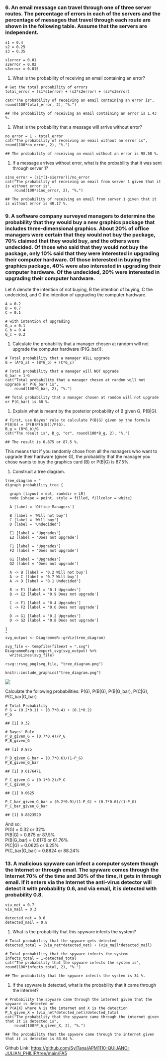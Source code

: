 ### 6. An email message can travel through one of three server routes. The percentage of errors in each of the servers and the percentage of messages that travel through each route are shown in the following table. Assume that the servers are independent.

    s1 = 0.4
    s2 = 0.25
    s3 = 0.35

    s1error = 0.01
    s2error = 0.02
    s3error = 0.015

1.  What is the probability of receiving an email containing an error?

<!-- -->

    # Get the total probability of errors
    total_error = (s1*s1error) + (s2*s2error) + (s3*s3error)

    cat("The probability of receiving an email containing an error is", round(100*total_error, 2), "%.")

    ## The probability of receiving an email containing an error is 1.43 %.

1.  What is the probability that a message will arrive without error?

<!-- -->

    no_error = 1 - total_error
    cat("The probability of receiving an email without an error is", round(100*no_error, 2), "%.")

    ## The probability of receiving an email without an error is 98.58 %.

1.  If a message arrives without error, what is the probability that it
    was sent through server 1?

<!-- -->

    s1no_error = (s1*(1-s1error))/no_error
    cat("The probability of receiving an email from server 1 given that it is without error is",  
        round(100*s1no_error, 2), "%.")

    ## The probability of receiving an email from server 1 given that it is without error is 40.17 %.

### 9. A software company surveyed managers to determine the probability that they would buy a new graphics package that includes three-dimensional graphics. About 20% of office managers were certain that they would not buy the package, 70% claimed that they would buy, and the others were undecided. Of those who said that they would not buy the package, only 10% said that they were interested in upgrading their computer hardware. Of those interested in buying the graphics package, 40% were also interested in upgrading their computer hardware. Of the undecided, 20% were interested in upgrading their computer hardware.

Let A denote the intention of not buying, B the intention of buying, C
the undecided, and G the intention of upgrading the computer hardware.

    A = 0.2
    B = 0.7
    C = 0.1

    # with intention of upgrading
    G_a = 0.1
    G_b = 0.4
    G_c = 0.2

1.  Calculate the probability that a manager chosen at random will not
    upgrade the computer hardware (P(G\_bar)).

<!-- -->

    # Total probability that a manager WILL upgrade
    G = (A*G_a) + (B*G_b) + (C*G_c)

    # Total probability that a manager will NOT upgrade
    G_bar = 1-G
    cat("Total probability that a manager chosen at random will not upgrade or P(G_bar) is",  
        round(100*G_bar, 2), "%.")

    ## Total probability that a manager chosen at random will not upgrade or P(G_bar) is 68 %.

1.  Explain what is meant by the posterior probability of B given G,
    P(B|G).

<!-- -->

    # First, use Bayes' rule to calculate P(B|G) given by the formula P(B|G) = (P(B)P(G|B))/P(G).
    B_g = (B*G_b)/G
    cat("The result is", B_g, "or", round(100*B_g, 2), "%.")

    ## The result is 0.875 or 87.5 %.

This means that if you randomly chose from all the managers who want to
upgrade their hardware (given G), the probability that the manager you
chose wants to buy the graphics card (B) or P(B|G) is 87.5%.

1.  Construct a tree diagram.

<!-- -->

    tree_diagram = "
    digraph probability_tree {

      graph [layout = dot, rankdir = LR]
      node [shape = point, style = filled, fillcolor = white]
      
      A [label = 'Office Managers']
      
      B [label = 'Will not buy']
      C [label = 'Will buy']
      D [label = 'Undecided']
      
      E1 [label = 'Upgrades']
      E2 [label = 'Does not upgrade']
      
      F1 [label = 'Upgrades']
      F2 [label = 'Does not upgrade']
      
      G1 [label = 'Upgrades']
      G2 [label = 'Does not upgrade']
      
      A -> B [label = '0.2 Will not buy']
      A -> C [label = '0.7 Will buy']
      A -> D [label = '0.1 Undecided']
      
      B -> E1 [label = '0.1 Upgrades']
      B -> E2 [label = '0.9 Does not upgrade']
      
      C -> F1 [label = '0.4 Upgrades']
      C -> F2 [label = '0.6 Does not upgrade']

      D -> G1 [label = '0.2 Upgrades']
      D -> G2 [label = '0.8 Does not upgrade']

    }
    "
    svg_output <- DiagrammeR::grViz(tree_diagram)

    svg_file <- tempfile(fileext = ".svg")
    DiagrammeRsvg::export_svg(svg_output) %>% 
      writeLines(svg_file)

    rsvg::rsvg_png(svg_file, "tree_diagram.png")

    knitr::include_graphics("tree_diagram.png")

![](tree_diagram.png)

Calculate the following probabilities: P(G), P(B|G), P(B|G\_bar),
P(C|G), P(C\_bar|G\_bar)

    # Total Probability
    P_G = (0.2*0.1) + (0.7*0.4) + (0.1*0.2)
    P_G

    ## [1] 0.32

    # Bayes' Rule
    P_B_given_G = (0.7*0.4)/P_G
    P_B_given_G

    ## [1] 0.875

    P_B_given_G_bar = (0.7*0.6)/(1-P_G)
    P_B_given_G_bar

    ## [1] 0.6176471

    P_C_given_G = (0.1*0.2)/P_G
    P_C_given_G

    ## [1] 0.0625

    P_C_bar_given_G_bar = (0.2*0.9)/(1-P_G) + (0.7*0.6)/(1-P_G)
    P_C_bar_given_G_bar

    ## [1] 0.8823529

And so:  
P(G) = 0.32 or 32%  
P(B|G) = 0.875 or 87.5%  
P(B|G\_bar) = 0.6176 or 61.76%  
P(C|G) = 0.0625 or 6.25%  
P(C\_bar|G\_bar) = 0.8824 or 88.24%

### 13. A malicious spyware can infect a computer system though the Internet or through email. The spyware comes through the Internet 70% of the time and 30% of the time, it gets in through email. If it enters via the Internet the anti-virus detector will detect it with probability 0.6, and via email, it is detected with probability 0.8.

    via_net = 0.7
    via_mail = 0.3

    detected_net = 0.6
    detected_mail = 0.8

1.  What is the probability that this spyware infects the system?

<!-- -->

    # Total probability that the spyware gets detected
    detected_total = (via_net*detected_net) + (via_mail*detected_mail)

    # Total probability that the spyware infects the system
    infects_total = 1-detected_total
    cat("The probability that the spyware infects the system is", round(100*infects_total, 2), "%.")

    ## The probability that the spyware infects the system is 34 %.

1.  If the spyware is detected, what is the probability that it came
    through the Internet?

<!-- -->

    # Probability the spyware came through the internet given that the spyware is detected or 
    # P(A|X) where A is the internet and X is the detection
    P_A_given_X = (via_net*detected_net)/detected_total
    cat("The probability that the spyware came through the internet given that it is detected is",  
        round(100*P_A_given_X, 2), "%.")

    ## The probability that the spyware came through the internet given that it is detected is 63.64 %.

Github Link:
<https://github.com/SylTana/APM1110-QUIJANO-JULIAN_PHILIP/tree/main/FA5>
